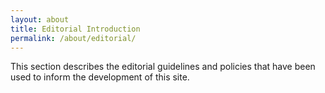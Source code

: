 ```yaml
---
layout: about
title: Editorial Introduction
permalink: /about/editorial/
---
```

This section describes the editorial guidelines and policies that have been used to inform the development of this site.
